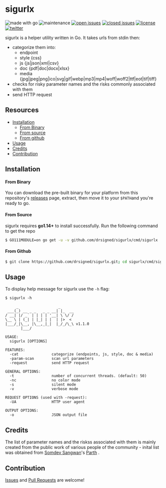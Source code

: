 # sigurlx

![made with go](https://img.shields.io/badge/made%20with-Go-0040ff.svg) ![maintenance](https://img.shields.io/badge/maintained%3F-yes-0040ff.svg) [![open issues](https://img.shields.io/github/issues-raw/drsigned/sigurlx.svg?style=flat&color=0040ff)](https://github.com/drsigned/sigurlx/issues?q=is:issue+is:open) [![closed issues](https://img.shields.io/github/issues-closed-raw/drsigned/sigurlx.svg?style=flat&color=0040ff)](https://github.com/drsigned/sigurlx/issues?q=is:issue+is:closed) [![license](https://img.shields.io/badge/license-MIT-gray.svg?colorB=0040FF)](https://github.com/drsigned/sigurlx/blob/master/LICENSE) [![twitter](https://img.shields.io/badge/twitter-@drsigned-0040ff.svg)](https://twitter.com/drsigned)

sigurlx is a helper utility written in Go. It takes urls from stdin then:

* categorize them into:
    * endpoint
    * style {css}
    * js {js|json|xml|csv}
    * doc {pdf|doc|docx|xlsx}
    * media {jpg|jpeg|png|ico|svg|gif|webp|mp3|mp4|woff|woff2|ttf|eot|tif|tiff}
* checks for risky parameter names and the risks commonly associated with them
* send HTTP request

## Resources

* [Installation](#installation)
    * [From Binary](#from-binary)
    * [From source](#from-source)
    * [From github](#from-github)
* [Usage](#usage)
* [Credits](#credits)
* [Contribution](#contribution)

## Installation

#### From Binary

You can download the pre-built binary for your platform from this repository's [releases](https://github.com/drsigned/sigurlx/releases/) page, extract, then move it to your `$PATH`and you're ready to go.

#### From Source

sigurlx requires **go1.14+** to install successfully. Run the following command to get the repo

```bash
$ GO111MODULE=on go get -u -v github.com/drsigned/sigurlx/cmd/sigurlx
```

#### From Github

```bash
$ git clone https://github.com/drsigned/sigurlx.git; cd sigurlx/cmd/sigurlx/; go build; mv sigurlx /usr/local/bin/; sigurlx -h
```

## Usage

To display help message for sigurlx use the `-h` flag:

```
$ sigurlx -h

     _                  _      
 ___(_) __ _ _   _ _ __| |_  __
/ __| |/ _` | | | | '__| \ \/ /
\__ \ | (_| | |_| | |  | |>  < 
|___/_|\__, |\__,_|_|  |_/_/\_\ v1.1.0
       |___/

USAGE:
  sigurlx [OPTIONS]

FEATURES:
  -cat               categorize (endpoints, js, style, doc & media)
  -param-scan        scan url parameters
  -request           send HTTP request

GENERAL OPTIONS:
  -t                 number of concurrent threads. (default: 50)
  -nc                no color mode
  -s                 silent mode
  -v                 verbose mode

REQUEST OPTIONS (used with -request):
  -UA                HTTP user agent

OUTPUT OPTIONS:
  -o                 JSON output file

```

## Credits

The list of parameter names and the riskss associated with them is mainly created from the public work of various people of the community - inital list was obtained from [Somdev Sangwan](https://github.com/s0md3v)'s [Parth](https://github.com/s0md3v/Parth) .

## Contribution

[Issues](https://github.com/drsigned/sigurlx/issues) and [Pull Requests](https://github.com/drsigned/sigurlx/pulls) are welcome!